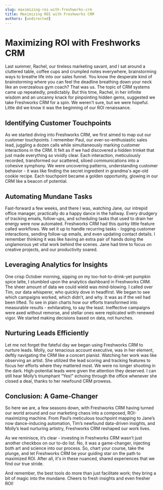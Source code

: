 ```yaml
---
slug: maximizing-roi-with-freshworks-crm
title: Maximizing ROI with Freshworks CRM
authors: [undirected]
---
```


# Maximizing ROI with Freshworks CRM

Last summer, Rachel, our tireless marketing savant, and I sat around a cluttered table, coffee cups and crumpled notes everywhere, brainstorming ways to breathe life into our sales funnel. You know the desperate kind of brainstorming where you can feel the deadline breathing down your neck like an overzealous gym coach? That was us. The topic of CRM systems came up repeatedly, predictably. But this time, Rachel, in her infinite wisdom and an uncanny knack for pinpointing hidden gems, suggested we take Freshworks CRM for a spin. We weren't sure, but we were hopeful. Little did we know it was the beginning of our ROI renaissance.

## Identifying Customer Touchpoints

As we started diving into Freshworks CRM, we first aimed to map out our customer touchpoints. I remember Paul, our ever-so-enthusiastic sales lead, juggling a dozen calls while simultaneously marking customer interactions in the CRM. It felt as if we had discovered a hidden trinket that just made everything so vividly clear. Each interaction, meticulously recorded, transformed our scattered, siloed communications into a cohesive symphony. We were uncovering patterns, understanding customer behavior - it was like finding the secret ingredient in grandma's age-old cookie recipe. Each touchpoint became a golden opportunity, glowing in our CRM like a beacon of potential.

## Automating Mundane Tasks 

Fast-forward a few weeks, and there I was, watching Jane, our intrepid office manager, practically do a happy dance in the hallway. Every drudgery of tracking emails, follow-ups, and scheduling tasks that used to drain her energy were now automated. Freshworks CRM had this quirky little feature called workflows. We set it up to handle recurring tasks - logging customer interactions, sending follow-up emails, and even updating contact details. I remember thinking it was like having an extra pair of hands doing the unglamorous yet vital work behind the scenes. Jane had time to focus on creative projects, and our productivity soared.

## Leveraging Analytics for Insights

One crisp October morning, sipping on my too-hot-to-drink-yet pumpkin spice latte, I stumbled upon the analytics dashboard in Freshworks CRM. The sheer amount of data we could wield was mind-blowing. I called over Tim, our data whisperer, who quickly dove in headfirst. We began to see which campaigns worked, which didn’t, and why. It was as if the veil had been lifted. To see in plain charts how our efforts transformed into measurable results - exhilarating, to say the least. Ineffective campaigns were axed without remorse, and stellar ones were replicated with renewed vigor. We started making decisions based on data, not hunches.

## Nurturing Leads Efficiently

Let me not forget the fateful day we began using Freshworks CRM to nurture leads. Molly, our tenacious account executive, was in her element, deftly navigating the CRM like a concert pianist. Watching her work was like observing an artist. She utilized the lead scoring and tracking features to focus her efforts where they mattered most. We were no longer shooting in the dark. High-potential leads were given the attention they deserved. I can still hear Molly’s triumphant “Yes!” echoing through the office whenever she closed a deal, thanks to her newfound CRM prowess.

## Conclusion: A Game-Changer

So here we are, a few seasons down, with Freshworks CRM having turned our world around and our marketing chaos into a composed, ROI-maximizing machine. From Paul’s meticulous touchpoint mapping to Jane’s now dance-inducing automation, Tim’s newfound data-driven insights, and Molly’s lead nurturing artistry, Freshworks CRM reshaped our work lives.

As we reminisce, it’s clear - investing in Freshworks CRM wasn’t just another checkbox on our to-do list. No, it was a game-changer, injecting both art and science into our process. So, chart your course, take the plunge, and let Freshworks CRM be your guiding star on the path to maximized ROI. After all, it's in these nuanced, shared experiences that we find our true stride.

And remember, the best tools do more than just facilitate work; they bring a bit of magic into the mundane. Cheers to fresh insights and even fresher ROI!